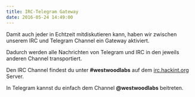 ```yaml
---
title: IRC-Telegram Gateway
date: 2016-05-24 14:49:00
---
```


Damit auch jeder in Echtzeit mitdiskutieren kann, haben wir zwischen unserem IRC und Telegram Channel ein Gateway aktiviert.

Dadurch werden alle Nachrichten von Telegram und IRC in den jeweils anderen Channel transportiert.

Den IRC Channel findest du unter __#westwoodlabs__ auf dem [irc.hackint.org](http://hackint.org) Server.

In Telegram kannst du einfach dem Channel __@westwoodlabs__ beitreten.
